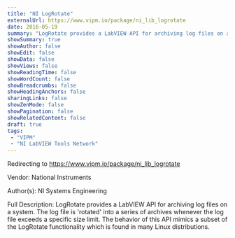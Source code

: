 ```yaml
---
title: "NI LogRotate"
externalUrl: https://www.vipm.io/package/ni_lib_logrotate
date: 2016-05-19
summary: "LogRotate provides a LabVIEW API for archiving log files on a system."
showSummary: true
showAuthor: false
showEdit: false
showData: false
showViews: false
showReadingTime: false
showWordCount: false
showBreadcrumbs: false
showHeadingAnchors: false
sharingLinks: false
showZenMode: false
showPagination: false
showRelatedContent: false
draft: true
tags:
 - "VIPM"
 - "NI LabVIEW Tools Network"
---
```


Redirecting to https://www.vipm.io/package/ni_lib_logrotate

Vendor: National Instruments

Author(s): NI Systems Engineering
 
Full Description:
LogRotate provides a LabVIEW API for archiving log files on a system.  The log file is 'rotated' into a series of archives whenever the log file exceeds a specific size limit.  The behavior of this API mimics a subset of the LogRotate functionality which is found in many Linux distributions.